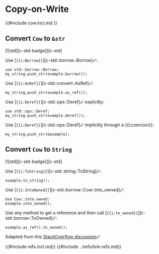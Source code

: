 # Copy-on-Write

{{#include cow.incl.md }}

## Convert `Cow` to `&str`

[![std][c-std-badge]][c-std]

Use [`{{i:Borrow}}`][c-std::borrow::Borrow]⮳:

```rust,ignore
use std::borrow::Borrow;
my_string.push_str(example.borrow());
```

Use [`{{i:AsRef}}`][c-std::convert::AsRef]⮳:

```rust,ignore
my_string.push_str(example.as_ref());
```

Use [`{{i:Deref}}`][c-std::ops::Deref]⮳ explicitly:

```rust,ignore
use std::ops::Deref;
my_string.push_str(example.deref());
```

Use [`{{i:Deref}}`][c-std::ops::Deref]⮳ implicitly through a {{i:coercion}}:

```rust,ignore
my_string.push_str(&example);
```

## Convert `Cow` to `String`

[![std][c-std-badge]][c-std]

Use [`{{i:ToString}}`][c-std::string::ToString]⮳:

```rust,ignore
example.to_string();
```

Use [`{{i:IntoOwned}}`][c-std::borrow::Cow::into_owned]⮳:

```rust,ignore
Use Cow::into_owned:
example.into_owned();
```

Use any method to get a reference and then call [`{{i:to_owned}}`][c-std::borrow::ToOwned]⮳:

```rust,ignore
example.as_ref().to_owned();
```

Adapted from this [StackOverflow discussion](https://stackoverflow.com/questions/47147844/how-do-i-get-a-str-or-string-from-stdborrowcowstr)⮳

{{#include refs.incl.md}}
{{#include ../refs/link-refs.md}}
